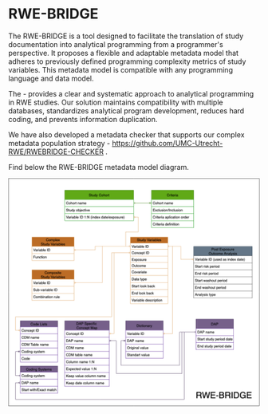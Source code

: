 # RWE-BRIDGE


The RWE-BRIDGE is a tool designed to facilitate the translation of study documentation into analytical programming from a programmer's perspective. It proposes a flexible and adaptable metadata model that adheres to previously defined programming complexity metrics of study variables. This metadata model is compatible with any programming language and data model. 

The - provides a clear and systematic approach to analytical programming in RWE studies. Our solution maintains compatibility with multiple databases, standardizes analytical program development, reduces hard coding, and prevents information duplication.

We have also developed a metadata checker that supports our complex metadata population strategy - https://github.com/UMC-Utrecht-RWE/RWEBRIDGE-CHECKER .

Find below the RWE-BRIDGE metadata model diagram.

![Alt Text](images/theBridge.png)
